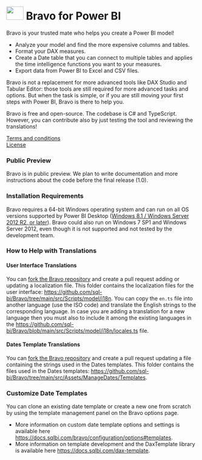 # <img style="display:inline-block; height:35px; width:45px" src="./src/wwwroot/images/bravo.svg"> Bravo for Power BI

Bravo is your trusted mate who helps you create a Power BI model!

 - Analyze your model and find the more expensive columns and tables. 
 - Format your DAX measures.
 - Create a Date table that you can connect to multiple tables and applies the time intelligence functions you want to your measures.
 - Export data from Power BI to Excel and CSV files.

Bravo is not a replacement for more advanced tools like DAX Studio and Tabular Editor: those tools are still required for more advanced tasks and options. But when the task is simple, or if you are still moving your first steps with Power BI, Bravo is there to help you.

Bravo is free and open-source. The codebase is C# and TypeScript. However, you can contribute also by just testing the tool and reviewing the translations!

[Terms and conditions](TERMS.md)  
[License](LICENSE)

### Public Preview
Bravo is in public preview. We plan to write documentation and more instructions about the code before the final release (1.0).

### Installation Requirements
Bravo requires a 64-bit Windows operating system and can run on all OS versions supported by Power BI Desktop ([Windows 8.1 / Windows Server 2012 R2, or later](https://docs.microsoft.com/en-us/power-bi/fundamentals/desktop-get-the-desktop#minimum-requirements)). 
Bravo could also run on Windows 7 SP1 and Windows Server 2012, even though it is not supported and not tested by the development team.

### How to Help with Translations

#### User Interface Translations
You can [fork the Bravo repository](https://github.com/sql-bi/Bravo/fork) and create a pull request adding or updating a localization file.
This folder contains the localization files for the user interface: https://github.com/sql-bi/Bravo/tree/main/src/Scripts/model/i18n.
You can copy the `en.ts` file into another language (use the ISO code) and translate the English strings to the corresponding language.
In case you are adding a translation for a new language then you must also to include it among the existing languages in the https://github.com/sql-bi/Bravo/blob/main/src/Scripts/model/i18n/locales.ts file.

#### Dates Template Translations
You can [fork the Bravo repository](https://github.com/sql-bi/Bravo/fork) and create a pull request updating a file containing the strings used in the Dates templates.
This folder contains the files used in the Dates templates: https://github.com/sql-bi/Bravo/tree/main/src/Assets/ManageDates/Templates.

### Customize Date Templates
You can clone an existing date template or create a new one from scratch by using the template management panel on the Bravo options page.
- More information on custom date template options and settings is available here https://docs.sqlbi.com/bravo/configuration/options#templates.
- More information on template development and the DaxTemplate library is available here https://docs.sqlbi.com/dax-template.